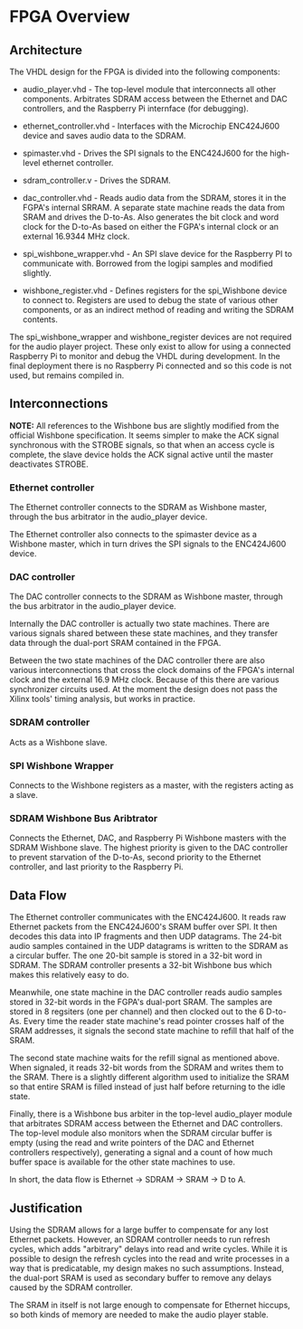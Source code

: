 # FPGA Overview

## Architecture

The VHDL design for the FPGA is divided into the following components:

* audio_player.vhd - The top-level module that interconnects all other
  components.  Arbitrates SDRAM access between the Ethernet and DAC
  controllers, and the Raspberry Pi internface (for debugging).

* ethernet_controller.vhd - Interfaces with the Microchip ENC424J600
  device and saves audio data to the SDRAM.

* spimaster.vhd - Drives the SPI signals to the ENC424J600 for the
  high-level ethernet controller.

* sdram_controller.v - Drives the SDRAM.

* dac_controller.vhd - Reads audio data from the SDRAM, stores it in
  the FGPA's internal SRRAM.  A separate state machine reads the data
  from SRAM and drives the D-to-As.  Also generates the bit clock and
  word clock for the D-to-As based on either the FGPA's internal clock
  or an external 16.9344 MHz clock.

* spi_wishbone_wrapper.vhd - An SPI slave device for the Raspberry PI
  to communicate with.  Borrowed from the logipi samples and modified
  slightly.

* wishbone_register.vhd - Defines registers for the spi_Wishbone device
  to connect to.  Registers are used to debug the state of various other
  components, or as an indirect method of reading and writing the SDRAM
  contents.

The spi_wishbone_wrapper and wishbone_register devices are not required
for the audio player project.  These only exist to allow for using a
connected Raspberry Pi to monitor and debug the VHDL during development.
In the final deployment there is no Raspberry Pi connected and so this
code is not used, but remains compiled in.


## Interconnections

**NOTE:** All references to the Wishbone bus are slightly modified from
the official Wishbone specification.  It seems simpler to make the
ACK signal synchronous with the STROBE signals, so that when an access
cycle is complete, the slave device holds the ACK signal active until
the master deactivates STROBE.


### Ethernet controller

The Ethernet controller connects to the SDRAM as Wishbone master,
through the bus arbitrator in the audio_player device.

The Ethernet controller also connects to the spimaster device as
a Wishbone master, which in turn drives the SPI signals to the ENC424J600
device.

### DAC controller

The DAC controller connects to the SDRAM as Wishbone master, through
the bus arbitrator in the audio_player device.

Internally the DAC controller is actually two state machines.  There
are various signals shared between these state machines, and they
transfer data through the dual-port SRAM contained in the FPGA.

Between the two state machines of the DAC controller there are also
various interconnections that cross the clock domains of the FPGA's
internal clock and the external 16.9 MHz clock.  Because of this
there are various synchronizer circuits used.  At the moment the
design does not pass the Xilinx tools' timing analysis, but works
in practice.


### SDRAM controller

Acts as a Wishbone slave.

### SPI Wishbone Wrapper

Connects to the Wishbone registers as a master, with the registers
acting as a slave.

### SDRAM Wishbone Bus Aribtrator

Connects the Ethernet, DAC, and Raspberry Pi Wishbone masters with the
SDRAM Wishbone slave.  The highest priority is given to the DAC controller
to prevent starvation of the D-to-As, second priority to the Ethernet
controller, and last priority to the Raspberry Pi.


## Data Flow

The Ethernet controller communicates with the ENC424J600.  It reads raw
Ethernet packets from the ENC424J600's SRAM buffer over SPI.  It then
decodes this data into IP fragments and then UDP datagrams.  The 24-bit
audio samples contained in the UDP datagrams is written to the SDRAM
as a circular buffer.  The one 20-bit sample is stored in a 32-bit word
in SDRAM.  The SDRAM controller presents a 32-bit Wishbone bus which
makes this relatively easy to do.

Meanwhile, one state machine in the DAC controller reads audio samples
stored in 32-bit words in the FGPA's dual-port SRAM.  The samples are
stored in 8 regsiters (one per channel) and then clocked out to the 6
D-to-As.  Every time the reader state machine's read pointer crosses
half of the SRAM addresses, it signals the second state machine to
refill that half of the SRAM.

The second state machine waits for the refill signal as mentioned above.
When signaled, it reads 32-bit words from the SDRAM and writes them
to the SRAM.  There is a slightly different algorithm used to initialize
the SRAM so that entire SRAM is filled instead of just half before
returning to the idle state.

Finally, there is a Wishbone bus arbiter in the top-level audio_player
module that arbitrates SDRAM access between the Ethernet and DAC
controllers.  The top-level module also monitors when the SDRAM circular
buffer is empty (using the read and write pointers of the DAC and Ethernet
controllers respectively), generating a signal and a count of how much
buffer space is available for the other state machines to use.

In short, the data flow is Ethernet -> SDRAM -> SRAM -> D to A.

## Justification

Using the SDRAM allows for a large buffer to compensate for any lost
Ethernet packets.  However, an SDRAM controller needs to run refresh
cycles, which adds "arbitrary" delays into read and write cycles.  While
it is possible to design the refresh cycles into the read and write
processes in a way that is predicatable, my design makes no such
assumptions.  Instead, the dual-port SRAM is used as secondary buffer to
remove any delays caused by the SDRAM controller.

The SRAM in itself is not large enough to compensate for Ethernet hiccups,
so both kinds of memory are needed to make the audio player stable.
